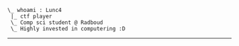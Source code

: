 	\_ whoami : Lunc4
 	 |_ ctf player
 	 \_ Comp sci student @ Radboud      
 	 \_ Highly invested in computering :D


____________________________________________________________________
